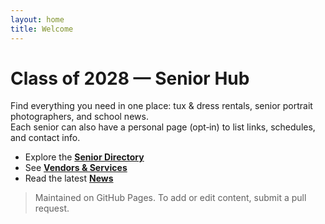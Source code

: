 ```yaml
---
layout: home
title: Welcome
---
```


# Class of 2028 — Senior Hub

Find everything you need in one place: tux & dress rentals, senior portrait photographers, and school news.  
Each senior can also have a personal page (opt‑in) to list links, schedules, and contact info.

- Explore the **[Senior Directory](/seniors/)**  
- See **[Vendors & Services](/vendors)**  
- Read the latest **[News](/news)**  

> Maintained on GitHub Pages. To add or edit content, submit a pull request.
